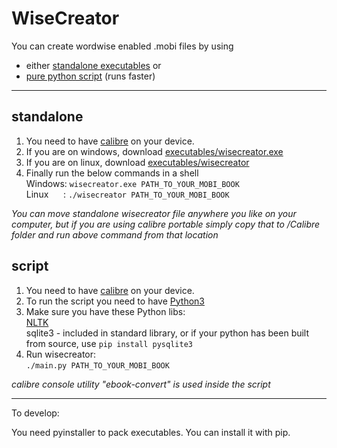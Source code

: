 # WiseCreator

You can create wordwise enabled .mobi files by using
- either [standalone executables](#standalone) or
- [pure python script](#script) (runs faster)

---

## standalone

1. You need to have [calibre](https://calibre-ebook.com/) on your device.
2. If you are on windows, download [executables/wisecreator.exe](https://github.com/tmilovanov/wisecreator/blob/master/executables/wisecreator.exe)
3. If you are on linux, download [executables/wisecreator](https://github.com/tmilovanov/wisecreator/blob/master/executables/wisecreator)
4. Finally run the below commands in a shell  
    Windows: `wisecreator.exe PATH_TO_YOUR_MOBI_BOOK`   
    Linux &nbsp; &nbsp; &nbsp;: `./wisecreator PATH_TO_YOUR_MOBI_BOOK`

*You can move standalone wisecreator file anywhere you like on your computer, but if you are using calibre portable simply copy that to /Calibre folder and run above command from that location*  

## script

1.  You need to have [calibre](https://calibre-ebook.com/) on your device.  
2.	To run the script you need to have [Python3](https://www.python.org/downloads/)  
3. 	Make sure you have these Python libs:  
	[NLTK](http://www.nltk.org/)  
	sqlite3 - included in standard library, or if your python has been built from source, use `pip install pysqlite3`
4. 	Run wisecreator:  
    `./main.py PATH_TO_YOUR_MOBI_BOOK`

*calibre console utility "ebook-convert" is used inside the script*

---

To develop:

You need pyinstaller to pack executables. You can install it with pip.
